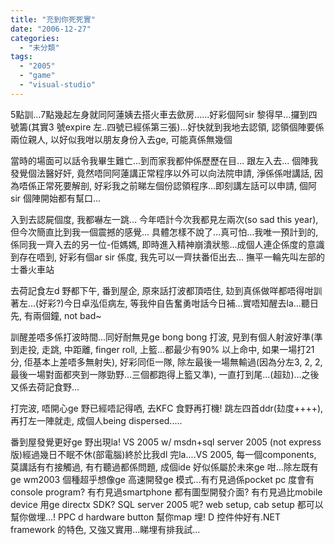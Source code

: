 ```yaml
---
title: "充到你死死實"
date: "2006-12-27"
categories: 
  - "未分類"
tags: 
  - "2005"
  - "game"
  - "visual-studio"
---
```


5點訓...7點幾起左身就同阿蓮姨去搭火車去歛房......好彩個阿sir 黎得早...攞到四號籌(其實3 號expire 左..四號已經係第三張)...好快就到我地去認領, 認領個陣要係兩位親人, 以好似我咁以朋友身份入去ge, 可能真係無幾個

當時的場面可以話令我畢生難亡...到而家我都仲係歷歷在目... 跟左入去... 個陣我發覺個法醫好奸, 竟然唔同阿蓮講正常程序以外可以向法院申請, 淨係係咁講話, 因為唔係正常死要解剖, 好彩我之前睇左個份認領程序...即刻講左話可以申請, 個阿sir 個陣開始都有幫口...

入到去認屍個度, 我都嚇左一跳... 今年唔計今次我都見左兩次(so sad this year), 但今次簡直比到我一個震撼的感覺... 具體怎樣不說了...真可怕...我唯一預計到的, 係同我一齊入去的另一位-佢媽媽, 即時進入精神崩潰狀態...成個人連企係度的意識到存在唔到, 好彩有個ar sir 係度, 我先可以一齊扶番佢出去... 撫平一輪先叫左部的士番火車站

去荷記食左d 野都下午, 番到屋企, 原來話打波都頂唔住, 攰到真係做咩都唔得咁訓著左...(好彩?)今日卓泓佢病左, 等我仲自告奮勇咁話今日補...實唔知醒去la...聽日先, 有兩個鐘, not bad~

訓醒差唔多係打波時間...同好耐無見ge bong bong 打波, 見到有個人射波好準(準到走投, 走跳, 中距離, finger roll, 上籃...都最少有90% 以上命中, 如果一場打21 分, 佢基本上差唔多無射失), 好彩同佢一隊, 除左最後一場無輸過(因為分左3, 2, 2, 最後一場對面都夾到一隊勁野...三個都跑得上籃又準), 一直打到尾...(超攰)...之後又係去荷記食野...

打完波, 唔開心ge 野已經唔記得哂, 去KFC 食野再打機! 跳左四首ddr(攰度++++), 再打左一陣就走, 成個人being dispersed.....

番到屋發覺更好ge 野出現la! VS 2005 w/ msdn+sql server 2005 (not express 版)經過幾日不眠不休(部電腦)終於比我dl 完la....VS 2005, 每一個components, 莫講話有冇接觸過, 有冇聽過都係問題, 成個ide 好似係屬於未來ge 咁...除左既有ge wm2003 個種超乎想像ge 高速開發ge 模式...有冇見過係pocket pc 度會有console program? 有冇見過smartphone 都有圖型開發介面? 有冇見過比mobile device 用ge directx SDK? SQL server 2005 呢? web setup, cab setup 都可以幫你做埋...! PPC d hardware button 幫你map 埋! D 控件仲好有.NET framework 的特色, 又強又實用...睇埋有排我試...
